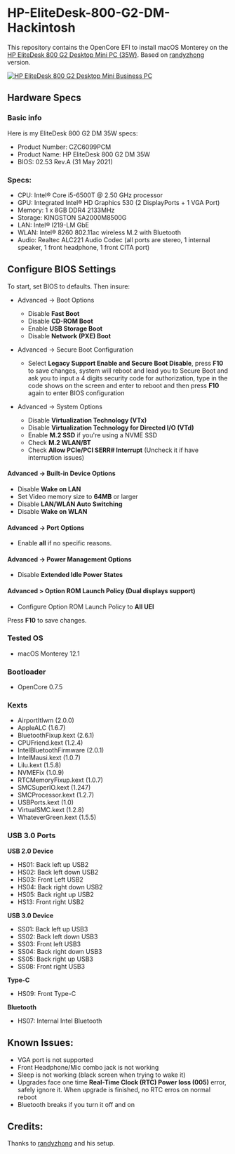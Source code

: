 # HP-EliteDesk-800-G2-DM-Hackintosh
This repository contains the OpenCore EFI to install macOS Monterey on the [HP EliteDesk 800 G2 Desktop Mini PC (35W)](https://support.hp.com/us-en/product/hp-elitedesk-800-35w-g2-desktop-mini-pc/7633266/product-info).
Based on [randyzhong](https://github.com/randyzhong/HP-EliteDesk-800-G2-DM-Hackintosh) version.

[![HP EliteDesk 800 G2 Desktop Mini Business PC](https://ssl-product-images.www8-hp.com/digmedialib/prodimg/lowres/c04876268.png)](https://support.hp.com/us-en/product/hp-elitedesk-800-35w-g2-desktop-mini-pc/7633266/product-info)

## Hardware Specs
### Basic info
Here is my EliteDesk 800 G2 DM 35W specs:
- Product Number: CZC6099PCM
- Product Name: HP EliteDesk 800 G2 DM 35W
- BIOS: 02.53 Rev.A (31 May 2021)

### Specs:
- CPU: Intel® Core i5-6500T @ 2.50 GHz processor
- GPU: Integrated Intel® HD Graphics 530 (2 DisplayPorts + 1 VGA Port)
- Memory: 1 x 8GB DDR4 2133MHz
- Storage: KINGSTON SA2000M8500G
- LAN: Intel® I219-LM GbE
- WLAN: Intel® 8260 802.11ac wireless M.2 with Bluetooth
- Audio: Realtec ALC221 Audio Codec (all ports are stereo, 1 internal speaker, 1 front headphone, 1 front CITA port)

## Configure BIOS Settings
To start, set BIOS to defaults.
Then insure:
- Advanced -> Boot Options
  - Disable **Fast Boot**
  - Disable **CD-ROM Boot**
  - Enable **USB Storage Boot**
  - Disable **Network (PXE) Boot**
  
- Advanced -> Secure Boot Configuration
  - Select **Legacy Support Enable and Secure Boot Disable**, press **F10** to save changes, system will reboot and lead you to Secure Boot and ask you to input a 4 digits security code for authorization, type in the code shows on the screen and enter to reboot and then press **F10** again to enter BIOS configuration

- Advanced -> System Options
  - Disable **Virtualization Technology (VTx)**
  - Disable **Virtualization Technology for Directed I/O (VTd)**
  - Enable **M.2 SSD** if you're using a NVME SSD
  - Check **M.2 WLAN/BT**
  - Check **Allow PCIe/PCI SERR# Interrupt** (Uncheck it if have interruption issues)

#### Advanced -> Built-in Device Options
- Disable **Wake on LAN**
- Set Video memory size to **64MB** or larger
- Disable **LAN/WLAN Auto Switching**
- Disable **Wake on WLAN**

#### Advanced -> Port Options
- Enable **all** if no specific reasons.

#### Advanced -> Power Management Options
- Disable **Extended Idle Power States**

#### Advanced > Option ROM Launch Policy (Dual displays support)
- Configure Option ROM Launch Policy to **All UEI**


Press **F10** to save changes.

### Tested OS
- macOS Monterey 12.1

### Bootloader
- OpenCore 0.7.5

### Kexts
- AirportItlwm (2.0.0)
- AppleALC (1.6.7)
- BluetoothFixup.kext (2.6.1)
- CPUFriend.kext (1.2.4)
- IntelBluetoothFirmware (2.0.1)
- IntelMausi.kext (1.0.7)
- Lilu.kext (1.5.8)
- NVMEFix (1.0.9)
- RTCMemoryFixup.kext (1.0.7)
- SMCSuperIO.kext (1.247)
- SMCProcessor.kext (1.2.7)
- USBPorts.kext (1.0)
- VirtualSMC.kext (1.2.8)
- WhateverGreen.kext (1.5.5)

### USB 3.0 Ports
**USB 2.0 Device**
- HS01: Back left up USB2
- HS02: Back left down USB2
- HS03: Front Left USB2
- HS04: Back right down USB2
- HS05: Back right up USB2
- HS13: Front right USB2

**USB 3.0 Device**
- SS01: Back left up USB3
- SS02: Back left down USB3
- SS03: Front left USB3
- SS04: Back right down USB3
- SS05: Back right up USB3
- SS08: Front right USB3

**Type-C**
- HS09: Front Type-C

**Bluetooth**
- HS07: Internal Intel Bluetooth

## Known Issues:
- VGA port is not supported
- Front Headphone/Mic combo jack is not working
- Sleep is not working (black screen when trying to wake it)
- Upgrades face one time **Real-Time Clock (RTC) Power loss (005)** error, safely ignore it. When upgrade is finished, no RTC erros on normal reboot
- Bluetooth breaks if you turn it off and on

## Credits:
Thanks to [randyzhong](https://github.com/randyzhong/HP-EliteDesk-800-G2-DM-Hackintosh) and his setup.
